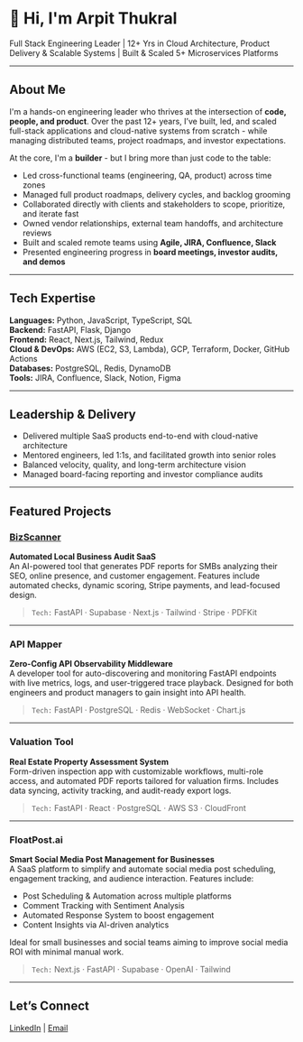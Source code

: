 # 👋 Hi, I'm Arpit Thukral

Full Stack Engineering Leader | 12+ Yrs in Cloud Architecture, Product Delivery & Scalable Systems | Built & Scaled 5+ Microservices Platforms

---

## About Me

I'm a hands-on engineering leader who thrives at the intersection of **code, people, and product**. Over the past 12+ years, I’ve built, led, and scaled full-stack applications and cloud-native systems from scratch - while managing distributed teams, project roadmaps, and investor expectations.

At the core, I'm a **builder** - but I bring more than just code to the table:
- Led cross-functional teams (engineering, QA, product) across time zones  
- Managed full product roadmaps, delivery cycles, and backlog grooming  
- Collaborated directly with clients and stakeholders to scope, prioritize, and iterate fast  
- Owned vendor relationships, external team handoffs, and architecture reviews  
- Built and scaled remote teams using **Agile, JIRA, Confluence, Slack**  
- Presented engineering progress in **board meetings, investor audits, and demos**

---

## Tech Expertise

**Languages:** Python, JavaScript, TypeScript, SQL  
**Backend:** FastAPI, Flask, Django  
**Frontend:** React, Next.js, Tailwind, Redux  
**Cloud & DevOps:** AWS (EC2, S3, Lambda), GCP, Terraform, Docker, GitHub Actions  
**Databases:** PostgreSQL, Redis, DynamoDB  
**Tools:** JIRA, Confluence, Slack, Notion, Figma

---

## Leadership & Delivery

- Delivered multiple SaaS products end-to-end with cloud-native architecture  
- Mentored engineers, led 1:1s, and facilitated growth into senior roles  
- Balanced velocity, quality, and long-term architecture vision  
- Managed board-facing reporting and investor compliance audits

---

## Featured Projects

### [BizScanner](https://bizscanner.app)
**Automated Local Business Audit SaaS**  
An AI-powered tool that generates PDF reports for SMBs analyzing their SEO, online presence, and customer engagement. Features include automated checks, dynamic scoring, Stripe payments, and lead-focused design.  
> `Tech:` FastAPI · Supabase · Next.js · Tailwind · Stripe · PDFKit

---

### API Mapper
**Zero-Config API Observability Middleware**  
A developer tool for auto-discovering and monitoring FastAPI endpoints with live metrics, logs, and user-triggered trace playback. Designed for both engineers and product managers to gain insight into API health.  
> `Tech:` FastAPI · PostgreSQL · Redis · WebSocket · Chart.js

---

### Valuation Tool
**Real Estate Property Assessment System**  
Form-driven inspection app with customizable workflows, multi-role access, and automated PDF reports tailored for valuation firms. Includes data syncing, activity tracking, and audit-ready export logs.  
> `Tech:` FastAPI · React · PostgreSQL · AWS S3 · CloudFront

---

### FloatPost.ai
**Smart Social Media Post Management for Businesses**  
A SaaS platform to simplify and automate social media post scheduling, engagement tracking, and audience interaction. Features include:
- Post Scheduling & Automation across multiple platforms  
- Comment Tracking with Sentiment Analysis  
- Automated Response System to boost engagement  
- Content Insights via AI-driven analytics  

Ideal for small businesses and social teams aiming to improve social media ROI with minimal manual work.  
> `Tech:` Next.js · FastAPI · Supabase · OpenAI · Tailwind  

---

## Let’s Connect

[LinkedIn](https://www.linkedin.com/in/arpitthukral15191/) | [Email](mailto:arpit.thukral@gmail.com)
